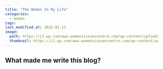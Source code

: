 ```yaml
---
title: "The Women In My Life"
categories:
  - women
tags:
last_modified_at: 2022-01-13
image: 
  path: https://i1.wp.com/www.womensissuescentre.com/wp-content/uploads/2020/09/Women_workplace.jpg?w=1200&ssl=1
  thumbnail: https://i1.wp.com/www.womensissuescentre.com/wp-content/uploads/2020/09/Women_workplace.jpg?w=1200&ssl=1
---
```

## What made me write this blog? ##